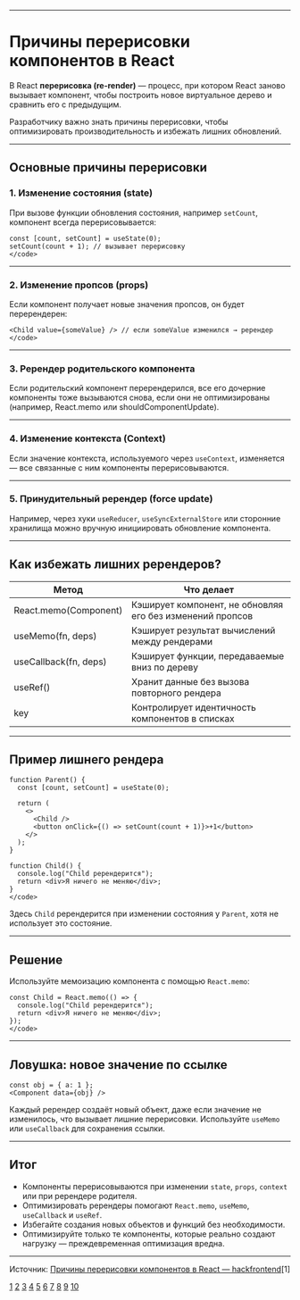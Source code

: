 
---

# Причины перерисовки компонентов в React

В React **перерисовка (re-render)** — процесс, при котором React заново вызывает компонент, чтобы построить новое виртуальное дерево и сравнить его с предыдущим.

Разработчику важно знать причины перерисовки, чтобы оптимизировать производительность и избежать лишних обновлений.

---

## Основные причины перерисовки

### 1. Изменение состояния (state)

При вызове функции обновления состояния, например `setCount`, компонент всегда перерисовывается:

```JS <code>
const [count, setCount] = useState(0);
setCount(count + 1); // вызывает перерисовку
</code>
```

---

### 2. Изменение пропсов (props)

Если компонент получает новые значения пропсов, он будет перерендерен:

```JS <code>
<Child value={someValue} /> // если someValue изменился → ререндер
</code>
```

---

### 3. Ререндер родительского компонента

Если родительский компонент перерендерился, все его дочерние компоненты тоже вызываются снова, если они не оптимизированы (например, React.memo или shouldComponentUpdate).

---

### 4. Изменение контекста (Context)

Если значение контекста, используемого через `useContext`, изменяется — все связанные с ним компоненты перерисовываются.

---

### 5. Принудительный ререндер (force update)

Например, через хуки `useReducer`, `useSyncExternalStore` или сторонние хранилища можно вручную инициировать обновление компонента.

---

## Как избежать лишних ререндеров?

| Метод                 | Что делает                                                |
| --------------------- | --------------------------------------------------------- |
| React.memo(Component) | Кэширует компонент, не обновляя его без изменений пропсов |
| useMemo(fn, deps)     | Кэширует результат вычислений между рендерами             |
| useCallback(fn, deps) | Кэширует функции, передаваемые вниз по дереву             |
| useRef()              | Хранит данные без вызова повторного рендера               |
| key                   | Контролирует идентичность компонентов в списках           |

---

## Пример лишнего рендера

```JS <code>
function Parent() {
  const [count, setCount] = useState(0);

  return (
    <>
      <Child />
      <button onClick={() => setCount(count + 1)}>+1</button>
    </>
  );
}

function Child() {
  console.log("Child ререндерится");
  return <div>Я ничего не меняю</div>;
}
</code>
```

Здесь `Child` ререндерится при изменении состояния у `Parent`, хотя не использует это состояние.

---

## Решение

Используйте мемоизацию компонента с помощью `React.memo`:

```JS <code>
const Child = React.memo(() => {
  console.log("Child ререндерится");
  return <div>Я ничего не меняю</div>;
});
</code>
```

---

## Ловушка: новое значение по ссылке

```JS <code>
const obj = { a: 1 };
<Component data={obj} />
```

Каждый ререндер создаёт новый объект, даже если значение не изменилось, что вызывает лишние перерисовки. Используйте `useMemo` или `useCallback` для сохранения ссылки.

---

## Итог

- Компоненты перерисовываются при изменении `state`, `props`, `context` или при ререндере родителя.
- Оптимизировать ререндеры помогают `React.memo`, `useMemo`, `useCallback` и `useRef`.
- Избегайте создания новых объектов и функций без необходимости.
- Оптимизируйте только те компоненты, которые реально создают нагрузку — преждевременная оптимизация вредна.

---

Источник: [Причины перерисовки компонентов в React — hackfrontend](https://www.hackfrontend.com/docs/react/reasons-for-redrawing-to-react)[1]

[1](https://www.hackfrontend.com/docs/react/reasons-for-redrawing-to-react)
[2](https://www.reddit.com/r/reactjs/comments/166g3w8/why_react_rerenders_when_do_we_need_to_worry/)
[3](https://www.reddit.com/r/reactjs/comments/1ej505e/why_does_it_rerender_even_when_state_is_same/)
[4](https://qna.habr.com/q/1272164)
[5](https://blog.zverit.com/frontend/2021/03/07/react-optimization-functional-components/)
[6](https://ru.react.dev/learn/render-and-commit)
[7](https://habr.com/ru/articles/937656/)
[8](https://ru.stackoverflow.com/questions/1581867/%D0%9F%D1%80%D0%BE%D0%BF%D0%B0%D0%B4%D0%B0%D0%B5%D1%82-%D0%BA%D0%BE%D0%BC%D0%BF%D0%BE%D0%BD%D0%B5%D0%BD%D1%82-react-%D0%BF%D1%80%D0%B8-%D0%B8%D0%B7%D0%BC%D0%B5%D0%BD%D0%B5%D0%BD%D0%B8%D0%B8-%D1%81%D0%BE%D1%81%D1%82%D0%BE%D1%8F%D0%BD%D0%B8%D1%8F)
[9](https://ru.legacy.reactjs.org/docs/faq-state.html)
[10](https://ru.stackoverflow.com/questions/1418696/%D0%9D%D0%B5-%D0%BF%D0%B5%D1%80%D0%B5%D1%80%D0%B8%D1%81%D0%BE%D0%B2%D1%8B%D0%B2%D0%B0%D0%B5%D1%82%D1%81%D1%8F-%D0%BA%D0%BE%D0%BC%D0%BF%D0%BE%D0%BD%D0%B5%D0%BD%D1%82-react)
